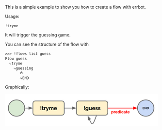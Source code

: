 This is a simple example to show you how to create a flow with errbot.

Usage:

```
!tryme
```

It will trigger the guessing game.

You can see the structure of the flow with
```
>>> !flows list guess
Flow guess
  ⤷tryme
    ⤷guessing
       ⥀
       ⤷END
```

Graphically:

![Flow](guess.png)


